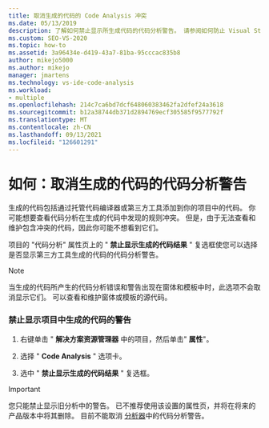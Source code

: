 ```yaml
---
title: 取消生成的代码的 Code Analysis 冲突
ms.date: 05/13/2019
description: 了解如何禁止显示所生成代码的代码分析警告。 请参阅如何防止 Visual Studio 显示有关生成的代码的旧分析警告。
ms.custom: SEO-VS-2020
ms.topic: how-to
ms.assetid: 3a96434e-d419-43a7-81ba-95cccac835b8
author: mikejo5000
ms.author: mikejo
manager: jmartens
ms.technology: vs-ide-code-analysis
ms.workload:
- multiple
ms.openlocfilehash: 214c7ca6bd7dcf648060383462fa2dfef24a3618
ms.sourcegitcommit: b12a38744db371d2894769ecf305585f9577792f
ms.translationtype: MT
ms.contentlocale: zh-CN
ms.lasthandoff: 09/13/2021
ms.locfileid: "126601291"
---
```

# <a name="how-to-suppress-code-analysis-warnings-for-generated-code"></a>如何：取消生成的代码的代码分析警告

生成的代码包括通过托管代码编译器或第三方工具添加到你的项目中的代码。 你可能想要查看代码分析在生成的代码中发现的规则冲突。 但是，由于无法查看和维护包含冲突的代码，因此你可能不想看到它们。

项目的 "代码分析" 属性页上的 " **禁止显示生成的代码结果** " 复选框使您可以选择是否显示第三方工具生成的代码的代码分析警告。

> [!NOTE]
> 当生成的代码所产生的代码分析错误和警告出现在窗体和模板中时，此选项不会取消显示它们。 可以查看和维护窗体或模板的源代码。

### <a name="to-suppress-warnings-for-generated-code-in-a-project"></a>禁止显示项目中生成的代码的警告

1. 右键单击 " **解决方案资源管理器** 中的项目，然后单击" **属性**"。

2. 选择 " **Code Analysis** " 选项卡。

3. 选中 " **禁止显示生成的代码结果** " 复选框。

> [!IMPORTANT]
> 您只能禁止显示旧分析中的警告。 已不推荐使用该设置的属性页，并将在将来的产品版本中将其删除。 目前不能取消 [分析器](roslyn-analyzers-overview.md)中的代码分析警告。
